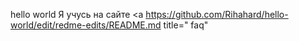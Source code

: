 hello world 
Я учусь на  сайте
<a  https://github.com/Rihahard/hello-world/edit/redme-edits/README.md  title=" faq"  </a>
